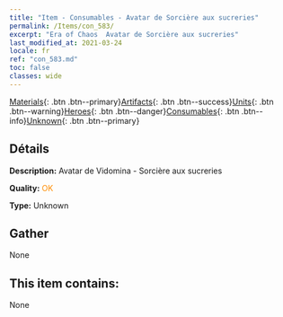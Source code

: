 ```yaml
---
title: "Item - Consumables - Avatar de Sorcière aux sucreries"
permalink: /Items/con_583/
excerpt: "Era of Chaos  Avatar de Sorcière aux sucreries"
last_modified_at: 2021-03-24
locale: fr
ref: "con_583.md"
toc: false
classes: wide
---
```

 [Materials](/fr/Items/){: .btn .btn--primary}[Artifacts](/fr/Items/Artifacts/){: .btn .btn--success}[Units](/fr/Items/Units/){: .btn .btn--warning}[Heroes](/fr/Items/Heroes/){: .btn .btn--danger}[Consumables](/fr/Items/Consumables/){: .btn .btn--info}[Unknown](/fr/Items/Unknown/){: .btn .btn--primary}

## Détails
 **Description:** Avatar de Vidomina - Sorcière aux sucreries

 **Quality:** <span style="color: #FF8C00">OK</span>

 **Type:** Unknown

## Gather

  None

## This item contains:

  None

